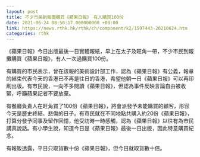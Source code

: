 ```yaml
---
layout: post
title: 不少市民到報攤購買《蘋果日報》　有人購買100份
date: 2021-06-24 08:50:17.000000000 +08:00
link: https://news.rthk.hk/rthk/ch/component/k2/1597443-20210624.htm
categories: rthk
---
```


《蘋果日報》今日出版最後一日實體報紙，早上在太子及旺角一帶，不少市民到報攤購買《蘋果日報》，有人一次過購買100份。 

有購買的市民表示，曾在該報的美術設計部工作，認為《蘋果日報》有公義，報章的結束代表今天的香港已不再是往日的香港，希望他朝一日《蘋果日報》可以再印刷出版。有市民說，一向不多閱讀《蘋果日報》，但認為事件反映言論自由被收緊，呼籲蘋果記者不要放棄。 

有餐廳負責人在旺角買了100份《蘋果日報》，將會派發予未能購買的顧客，形容今天是歷史終結、悲傷的日子。有市民就在不同地點共購入約20份《蘋果日報》，打算分發予同事及留作回憶，他受訪時一時感觸，認為《蘋果日報》以往有為市民講真說話。有小學生說，知道今日是《蘋果日報》最後一日出版，因此特意購買紀念。

有報販透露，平日只取貨數十份《蘋果日報》，但今日就取貨數十倍。
